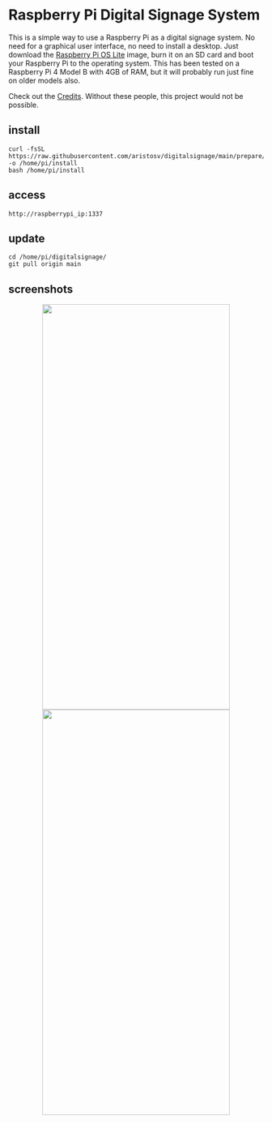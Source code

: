 # Raspberry Pi Digital Signage System

This is a simple way to use a Raspberry Pi as a digital signage system. No need for a graphical user interface, no need to install a desktop. Just download the [Raspberry Pi OS Lite](https://www.raspberrypi.com/software/operating-systems/) image, burn it on an SD card and boot your Raspberry Pi to the operating system. This has been tested on a Raspberry Pi 4 Model B with 4GB of RAM, but it will probably run just fine on older models also.

Check out the [Credits](https://github.com/aristosv/digitalsignage/blob/main/CREDITS.md). Without these people, this project would not be possible.

## install
```
curl -fsSL https://raw.githubusercontent.com/aristosv/digitalsignage/main/prepare/install -o /home/pi/install
bash /home/pi/install
```
## access
```
http://raspberrypi_ip:1337
```
## update
```
cd /home/pi/digitalsignage/
git pull origin main
```
## screenshots
<p align="center">
  <img width="370" height="800" src="https://raw.githubusercontent.com/aristosv/digitalsignage/main/screenshots/mobile_olivetin_1.png"><img width="370" height="800" src="https://raw.githubusercontent.com/aristosv/digitalsignage/main/screenshots/mobile_filebrowser_1.png">
</p>
